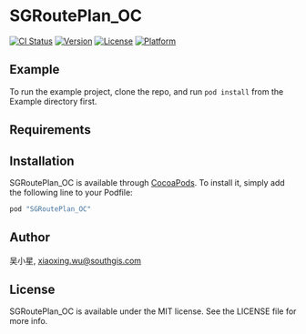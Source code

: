 # SGRoutePlan_OC

[![CI Status](http://img.shields.io/travis/吴小星/SGRoutePlan_OC.svg?style=flat)](https://travis-ci.org/吴小星/SGRoutePlan_OC)
[![Version](https://img.shields.io/cocoapods/v/SGRoutePlan_OC.svg?style=flat)](http://cocoapods.org/pods/SGRoutePlan_OC)
[![License](https://img.shields.io/cocoapods/l/SGRoutePlan_OC.svg?style=flat)](http://cocoapods.org/pods/SGRoutePlan_OC)
[![Platform](https://img.shields.io/cocoapods/p/SGRoutePlan_OC.svg?style=flat)](http://cocoapods.org/pods/SGRoutePlan_OC)

## Example

To run the example project, clone the repo, and run `pod install` from the Example directory first.

## Requirements

## Installation

SGRoutePlan_OC is available through [CocoaPods](http://cocoapods.org). To install
it, simply add the following line to your Podfile:

```ruby
pod "SGRoutePlan_OC"
```

## Author

吴小星, xiaoxing.wu@southgis.com

## License

SGRoutePlan_OC is available under the MIT license. See the LICENSE file for more info.
